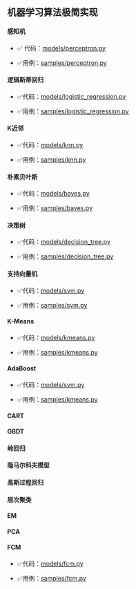 ##  机器学习算法极简实现

#### 感知机

- :white_check_mark: 代码：[models/perceptron.py](./models/perceptron.py)

- :white_check_mark:用例：[samples/perceptron.py](./samples/perceptron.py)

#### 逻辑斯蒂回归

- :white_check_mark:代码：[models/logistic_regression.py](./models/logistic_regression.py)

- :white_check_mark:用例：[samples/logistic_regression.py](./samples/logistic_regression.py)

#### K近邻

- :white_check_mark:代码：[models/knn.py](./models/knn.py)

- :white_check_mark:用例：[samples/knn.py](./samples/knn.py)

#### 朴素贝叶斯

- :white_check_mark:代码：[models/bayes.py](./models/bayes.py)

- :white_check_mark:用例：[samples/bayes.py](./samples/bayes.py)

#### 决策树

- :white_check_mark:代码：[models/decision_tree.py](./models/decision_tree.py)

- :white_check_mark:用例：[samples/decision_tree.py](./samples/decision_tree.py)

#### 支持向量机

- :white_check_mark:代码：[models/svm.py](./models/svm.py)

- :white_check_mark:用例：[samples/svm.py](./samples/svm.py)

#### K-Means

- :white_check_mark:代码：[models/kmeans.py](./models/kmeans.py)

- :white_check_mark:用例：[samples/kmeans.py](./samples/kmeans.py)

####  AdaBoost

- :white_check_mark:代码：[models/svm.py](./models/svm.py)

- :white_check_mark:用例：[samples/kmeans.py](./samples/kmeans.py)


#### CART

#### GBDT

####  岭回归

#### 隐马尔科夫模型

#### 高斯过程回归

#### 层次聚类

#### EM

#### PCA

#### FCM

- :white_check_mark:代码：[models/fcm.py](./models/fcm.py)

- :white_check_mark:用例：[samples/fcm.py](./samples/fcm.py)


